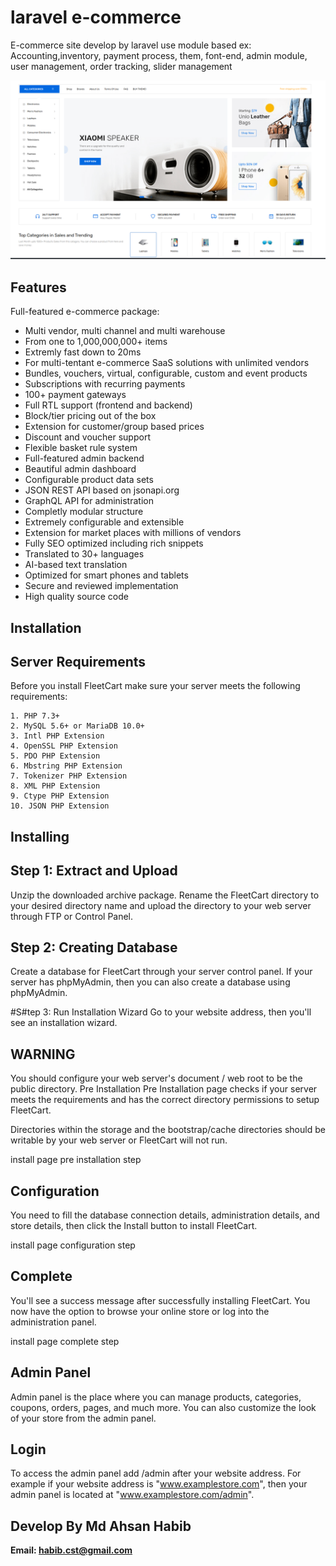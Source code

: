 # laravel e-commerce
E-commerce site develop by laravel use module based ex: Accounting,inventory, payment process, them, font-end, admin module, user management, order tracking, slider management

![E-commerce Laravel demo](https://github.com/habib45/laravel-e-commerce/blob/main/demo/e-comarce.png)

## Features

Full-featured e-commerce package:

* Multi vendor, multi channel and multi warehouse
* From one to 1,000,000,000+ items
* Extremly fast down to 20ms
* For multi-tentant e-commerce SaaS solutions with unlimited vendors
* Bundles, vouchers, virtual, configurable, custom and event products
* Subscriptions with recurring payments
* 100+ payment gateways
* Full RTL support (frontend and backend)
* Block/tier pricing out of the box
* Extension for customer/group based prices
* Discount and voucher support
* Flexible basket rule system
* Full-featured admin backend
* Beautiful admin dashboard
* Configurable product data sets
* JSON REST API based on jsonapi.org
* GraphQL API for administration
* Completly modular structure
* Extremely configurable and extensible
* Extension for market places with millions of vendors
* Fully SEO optimized including rich snippets
* Translated to 30+ languages
* AI-based text translation
* Optimized for smart phones and tablets
* Secure and reviewed implementation
* High quality source code

## Installation

## Server Requirements

Before you install FleetCart make sure your server meets the following requirements:
```
1. PHP 7.3+
2. MySQL 5.6+ or MariaDB 10.0+
3. Intl PHP Extension
4. OpenSSL PHP Extension
5. PDO PHP Extension
6. Mbstring PHP Extension
7. Tokenizer PHP Extension
8. XML PHP Extension
9. Ctype PHP Extension
10. JSON PHP Extension 

```
## Installing

## Step 1: Extract and Upload
Unzip the downloaded archive package. Rename the FleetCart directory to your desired directory name and upload the directory to your web server through FTP or Control Panel.

## Step 2: Creating Database
Create a database for FleetCart through your server control panel. If your server has phpMyAdmin, then you can also create a database using phpMyAdmin.

#S#tep 3: Run Installation Wizard
Go to your website address, then you'll see an installation wizard.

## WARNING

You should configure your web server's document / web root to be the public directory.
Pre Installation
Pre Installation page checks if your server meets the requirements and has the correct directory permissions to setup FleetCart.

Directories within the storage and the bootstrap/cache directories should be writable by your web server or FleetCart will not run.

install page pre installation step

## Configuration
You need to fill the database connection details, administration details, and store details, then click the Install button to install FleetCart.

install page configuration step

## Complete
You'll see a success message after successfully installing FleetCart. You now have the option to browse your online store or log into the administration panel.

install page complete step

## Admin Panel
Admin panel is the place where you can manage products, categories, coupons, orders, pages, and much more. You can also customize the look of your store from the admin panel.

## Login
To access the admin panel add /admin after your website address. For example if your website address is "www.examplestore.com", then your admin panel is located at "www.examplestore.com/admin".


## Develop By Md Ahsan Habib
**Email: habib.cst@gmail.com** 
